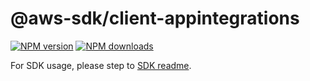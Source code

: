 # @aws-sdk/client-appintegrations

[![NPM version](https://img.shields.io/npm/v/@aws-sdk/client-appintegrations/rc.svg)](https://www.npmjs.com/package/@aws-sdk/client-appintegrations)
[![NPM downloads](https://img.shields.io/npm/dm/@aws-sdk/client-appintegrations.svg)](https://www.npmjs.com/package/@aws-sdk/client-appintegrations)

For SDK usage, please step to [SDK readme](https://github.com/aws/aws-sdk-js-v3).
